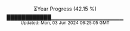 <p align="center">
⏳Year Progress (42.15 %) <br>
████████████▁▁▁▁▁▁▁▁▁▁▁▁▁▁▁▁▁▁ <br>
<sub>Updated: Mon, 03 Jun 2024 06:25:05 GMT</sub>
</p>


